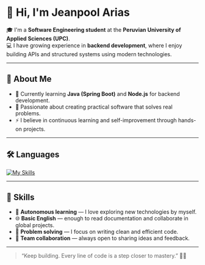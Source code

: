 # 👋 Hi, I'm Jeanpool Arias  

🎓 I'm a **Software Engineering student** at the **Peruvian University of Applied Sciences (UPC)**.  
💻 I have growing experience in **backend development**, where I enjoy building APIs and structured systems using modern technologies.  

---

## 💬 About Me  
- 🌱 Currently learning **Java (Spring Boot)** and **Node.js** for backend development.  
- 🎯 Passionate about creating practical software that solves real problems.  
- ⚡ I believe in continuous learning and self-improvement through hands-on projects.  

---

## 🛠️ Languages  
[![My Skills](https://skillicons.dev/icons?i=js,nodejs,mysql,expressjs,git,github,html,css,cpp,python,java)](https://skillicons.dev)

---

## 🚀 Skills  
- 🧠 **Autonomous learning** — I love exploring new technologies by myself.  
- 🌐 **Basic English** — enough to read documentation and collaborate in global projects.  
- 🧩 **Problem solving** — I focus on writing clean and efficient code.  
- 🤝 **Team collaboration** — always open to sharing ideas and feedback.  

---

> “Keep building. Every line of code is a step closer to mastery.” 🧑‍💻
